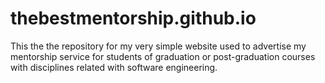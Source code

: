 # thebestmentorship.github.io

This the the repository for my very simple website used to advertise my mentorship service for students of graduation or post-graduation courses with disciplines related with software engineering.
